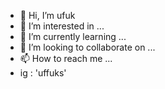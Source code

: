 - 👋 Hi, I’m ufuk 
- 👀 I’m interested in ...
- 🌱 I’m currently learning ...
- 💞️ I’m looking to collaborate on ...
- 📫 How to reach me ...
- ig : 'uffuks'

<!---
0-Atalay/0-Atalay is a ✨ special ✨ repository because its `README.md` (this file) appears on your GitHub profile.
You can click the Preview link to take a look at your changes.
--->

